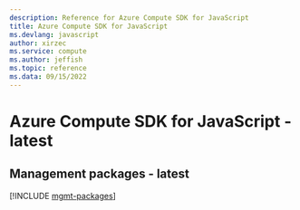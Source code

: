 ```yaml
---
description: Reference for Azure Compute SDK for JavaScript
title: Azure Compute SDK for JavaScript
ms.devlang: javascript
author: xirzec
ms.service: compute
ms.author: jeffish
ms.topic: reference
ms.data: 09/15/2022
---
```

# Azure Compute SDK for JavaScript - latest

## Management packages - latest
[!INCLUDE [mgmt-packages](compute-mgmt-index.md)]